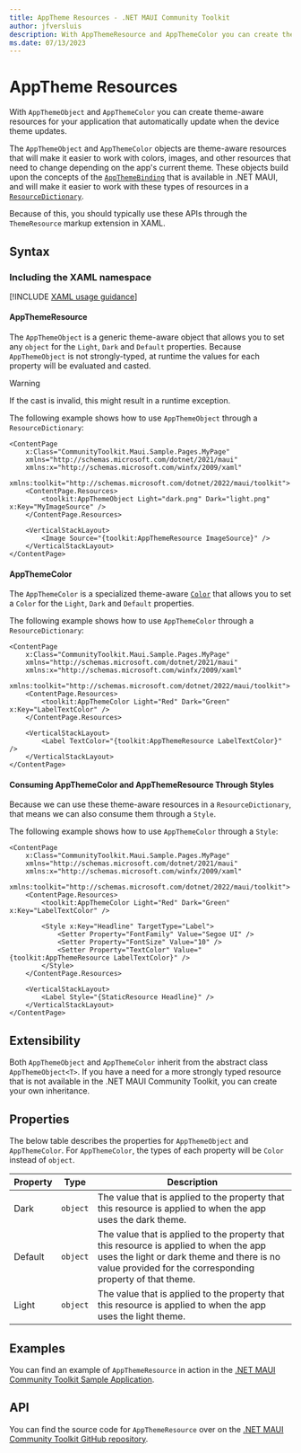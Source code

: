 ```yaml
---
title: AppTheme Resources - .NET MAUI Community Toolkit
author: jfversluis
description: With AppThemeResource and AppThemeColor you can create theme aware resources for your application that automatically update when the device theme updates.
ms.date: 07/13/2023
---
```


# AppTheme Resources

With `AppThemeObject` and `AppThemeColor` you can create theme-aware resources for your application that automatically update when the device theme updates.

The `AppThemeObject` and `AppThemeColor` objects are theme-aware resources that will make it easier to work with colors, images, and other resources that need to change depending on the app's current theme.
These objects build upon the concepts of the [`AppThemeBinding`](/dotnet/maui/user-interface/system-theme-changes) that is available in .NET MAUI, and will make it easier to work with these types of resources in a [`ResourceDictionary`](/dotnet/maui/fundamentals/resource-dictionaries).

Because of this, you should typically use these APIs through the `ThemeResource` markup extension in XAML.

## Syntax

### Including the XAML namespace

[!INCLUDE [XAML usage guidance](../includes/xaml-usage.md)]

#### AppThemeResource

The `AppThemeObject` is a generic theme-aware object that allows you to set any `object` for the `Light`, `Dark` and `Default` properties. Because `AppThemeObject` is not strongly-typed, at runtime the values for each property will be evaluated and casted.

> [!WARNING]
>
> If the cast is invalid, this might result in a runtime exception.

The following example shows how to use `AppThemeObject` through a `ResourceDictionary`:

```xaml
<ContentPage
    x:Class="CommunityToolkit.Maui.Sample.Pages.MyPage"
    xmlns="http://schemas.microsoft.com/dotnet/2021/maui"
    xmlns:x="http://schemas.microsoft.com/winfx/2009/xaml"
    xmlns:toolkit="http://schemas.microsoft.com/dotnet/2022/maui/toolkit">
    <ContentPage.Resources>
        <toolkit:AppThemeObject Light="dark.png" Dark="light.png" x:Key="MyImageSource" />
    </ContentPage.Resources>

    <VerticalStackLayout>
        <Image Source="{toolkit:AppThemeResource ImageSource}" />
    </VerticalStackLayout>
</ContentPage>
```

#### AppThemeColor

The `AppThemeColor` is a specialized theme-aware [`Color`](xref:Microsoft.Maui.Graphics.Color) that allows you to set a `Color` for the `Light`, `Dark` and `Default` properties.

The following example shows how to use `AppThemeColor` through a `ResourceDictionary`:

```xaml
<ContentPage
    x:Class="CommunityToolkit.Maui.Sample.Pages.MyPage"
    xmlns="http://schemas.microsoft.com/dotnet/2021/maui"
    xmlns:x="http://schemas.microsoft.com/winfx/2009/xaml"
    xmlns:toolkit="http://schemas.microsoft.com/dotnet/2022/maui/toolkit">
    <ContentPage.Resources>
        <toolkit:AppThemeColor Light="Red" Dark="Green" x:Key="LabelTextColor" />
    </ContentPage.Resources>

    <VerticalStackLayout>
        <Label TextColor="{toolkit:AppThemeResource LabelTextColor}" />
    </VerticalStackLayout>
</ContentPage>
```

#### Consuming AppThemeColor and AppThemeResource Through Styles

Because we can use these theme-aware resources in a `ResourceDictionary`, that means we can also consume them through a `Style`.

The following example shows how to use `AppThemeColor` through a `Style`:

```xaml
<ContentPage
    x:Class="CommunityToolkit.Maui.Sample.Pages.MyPage"
    xmlns="http://schemas.microsoft.com/dotnet/2021/maui"
    xmlns:x="http://schemas.microsoft.com/winfx/2009/xaml"
    xmlns:toolkit="http://schemas.microsoft.com/dotnet/2022/maui/toolkit">
    <ContentPage.Resources>
        <toolkit:AppThemeColor Light="Red" Dark="Green" x:Key="LabelTextColor" />

        <Style x:Key="Headline" TargetType="Label">
            <Setter Property="FontFamily" Value="Segoe UI" />
            <Setter Property="FontSize" Value="10" />
            <Setter Property="TextColor" Value="{toolkit:AppThemeResource LabelTextColor}" />
        </Style>
    </ContentPage.Resources>

    <VerticalStackLayout>
        <Label Style="{StaticResource Headline}" />
    </VerticalStackLayout>
</ContentPage>
```

## Extensibility

Both `AppThemeObject` and `AppThemeColor` inherit from the abstract class `AppThemeObject<T>`. If you have a need for a more strongly typed resource that is not available in the .NET MAUI Community Toolkit, you can create your own inheritance.

## Properties

The below table describes the properties for `AppThemeObject` and `AppThemeColor`. For `AppThemeColor`, the types of each property will be `Color` instead of `object`.

| Property | Type | Description |
|---|---|---|
| Dark | `object` | The value that is applied to the property that this resource is applied to when the app uses the dark theme. |
| Default | `object` | The value that is applied to the property that this resource is applied to when the app uses the light or dark theme and there is no value provided for the corresponding property of that theme. |
| Light | `object` | The  value that is applied to the property that this resource is applied to when the app uses the light theme. |

## Examples

You can find an example of `AppThemeResource` in action in the [.NET MAUI Community Toolkit Sample Application](https://github.com/CommunityToolkit/Maui/blob/main/samples/CommunityToolkit.Maui.Sample/Pages/Essentials/AppThemePage.xaml).

## API

You can find the source code for `AppThemeResource` over on the [.NET MAUI Community Toolkit GitHub repository](https://github.com/CommunityToolkit/Maui/blob/main/src/CommunityToolkit.Maui.Core/Essentials/AppTheme/AppThemeObjectOfT.shared.cs).
